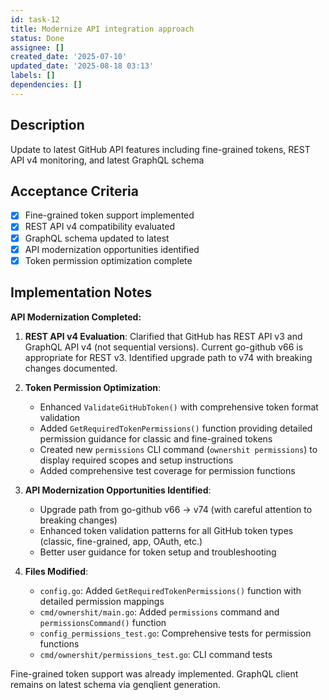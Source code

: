 ```yaml
---
id: task-12
title: Modernize API integration approach
status: Done
assignee: []
created_date: '2025-07-10'
updated_date: '2025-08-18 03:13'
labels: []
dependencies: []
---
```


## Description

Update to latest GitHub API features including fine-grained tokens, REST API v4 monitoring, and latest GraphQL schema

## Acceptance Criteria

- [x] Fine-grained token support implemented
- [x] REST API v4 compatibility evaluated
- [x] GraphQL schema updated to latest
- [x] API modernization opportunities identified
- [x] Token permission optimization complete

## Implementation Notes

**API Modernization Completed:**

1. **REST API v4 Evaluation**: Clarified that GitHub has REST API v3 and GraphQL API v4 (not sequential versions). Current go-github v66 is appropriate for REST v3. Identified upgrade path to v74 with breaking changes documented.

2. **Token Permission Optimization**: 
   - Enhanced `ValidateGitHubToken()` with comprehensive token format validation
   - Added `GetRequiredTokenPermissions()` function providing detailed permission guidance for classic and fine-grained tokens  
   - Created new `permissions` CLI command (`ownershit permissions`) to display required scopes and setup instructions
   - Added comprehensive test coverage for permission functions

3. **API Modernization Opportunities Identified**:
   - Upgrade path from go-github v66 → v74 (with careful attention to breaking changes)
   - Enhanced token validation patterns for all GitHub token types (classic, fine-grained, app, OAuth, etc.)
   - Better user guidance for token setup and troubleshooting

4. **Files Modified**:
   - `config.go`: Added `GetRequiredTokenPermissions()` function with detailed permission mappings
   - `cmd/ownershit/main.go`: Added `permissions` command and `permissionsCommand()` function
   - `config_permissions_test.go`: Comprehensive tests for permission functions  
   - `cmd/ownershit/permissions_test.go`: CLI command tests

Fine-grained token support was already implemented. GraphQL client remains on latest schema via genqlient generation.
